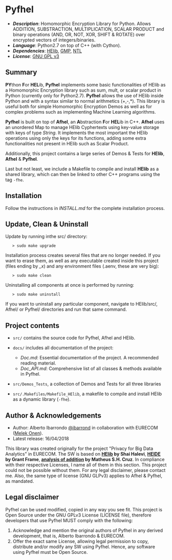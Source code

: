 # Pyfhel

* **_Description_**: Homomorphic Encryption Library for Python. Allows ADDITION, SUBSTRACTION, MULTIPLICATION, SCALAR PRODUCT and binary operations (AND, OR, NOT, XOR, SHIFT & ROTATE) over encrypted vectors of integers/binaries. 
* **_Language_**: Python2.7 on top of C++ (with Cython).
* **_Dependencies_**: [HElib](https://github.com/shaih/HElib), [GMP](http://www.gmplib.org), [NTL](http://www.shoup.net/ntl/download.html)
* **_License_**: [GNU GPL v3](https://www.gnu.org/licenses/gpl-3.0.en.html)

## Summary
**PY**thon **F**or **HEL**ib, **Pyfhel** implements some basic functionalities of HElib as a Homomorphic Encryption library such as sum, mult, or scalar product in Python (currently only for Python2.7). **Pyfhel** allows the use of HElib inside Python and with a syntax similar to normal arithmetics (+,-,\*). This library is useful both for simple Homomorphic Encryption Demos as well as for complex problems such as implementing Machine Learning algorithms.

**Pyfhel** is built on top of **Afhel**, an **A**bstraction **F**or **HEL**ib in C++. **Afhel** uses an unordered Map to manage HElib Cyphertexts using key-value storage with keys of type _String_. It implements the most important the HElib operations using only the keys for its functions, adding some extra functionalities not present in HElib such as Scalar Product.

Additionally, this project contains a large series of Demos & Tests for **HElib**, **Afhel** & **Pyfhel**.

Last but not least, we include a Makefile to compile and install **HElib** as a shared library, which can then be linked to other C++ programs using the tag `-fhe`.

## Installation
Follow the instructions in *INSTALL.md* for the complete installation process. 

## Update, Clean & Uninstall
   Update by running inthe src/ directory:
       
       > sudo make upgrade

   Installation process creates several files that are no longer needed. If you want to erase them, as well as any executable created inside this project (files ending by _\_x_) and any environment files (.aenv, these are very big):
       
       > sudo make clean

   Uninstalling all components at once is performed by running:
       
       > sudo make uninstall
       
If you want to uninstall any particular component, navigate to HElib/src/, Afhel/ or Pyfhel/ directories and run that same command.
   
## Project contents
- `src/` contains the source code for Pyfhel, Afhel and HElib.

- `docs/` includes all documentation of the project:

     - *Doc.md*: Essential documentation of the project. A recommended reading material.
     - *Doc_API.md*: Comprehensive list of all classes & methods available in Pyfhel.

- `src/Demos_Tests`, a collection of Demos and Tests for all three libraries
- `src/.Makefiles/Makefile_HElib`, a makefile to compile and install HElib as a dynamic library (`-fhe`).

## Author & Acknowledgements

- Author: Alberto Ibarrondo [@ibarrond](https://github.com/ibarrond) in collaboration with EURECOM ([Melek Onen](http://www.eurecom.fr/~onen/)).
- Latest release: 16/04/2018

This library was created originally for the project "Privacy for Big Data Analytics" in EURECOM. The SW is based on **[HElib](https://github.com/shaih/HElib) by Shai Halevi**, **[HEIDE](https://github.com/heide-support/HEIDE) by Grant Frame**, **[analysis of addition](https://mshcruz.wordpress.com/2017/05/13/sum-of-encrypted-vectors/) by Matheus S.H. Cruz**. In compliance with their respective Licenses, I name all of them in this section. This project could not be possible without them. For any legal disclaimer, please contact me. Also, the same type of license (GNU GLPv3) applies to Afhel & Pyfhel, as mandated.

## Legal disclaimer

Pyfhel can be used modified, copied in any way you see fit. This project is Open Source under the GNU GPLv3 License (LICENSE file), therefore developers that use Pyfhel MUST comply with the following:

   1. Acknowledge and mention the original authors of Pyfhel in any derived development, that is, Alberto Ibarrondo & EURECOM.
   2. Offer the exact same License, allowing legal permission to copy, distribute and/or modify any SW using Pyfhel. Hence, any software using Pyfhel must be Open Source.
